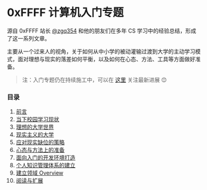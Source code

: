 
# 0xFFFF 计算机入门专题

源自 0xFFFF 站长 [@zgq354](https://github.com/zgq354) 和他的朋友们在多年 CS 学习中的经验总结，形成了这一系列文章。

主要从一个过来人的视角，关于如何从中小学的被动灌输过渡到大学的主动学习模式，面对理想与现实的落差如何平衡，以及如何在心态、方法、工具等方面做好准备。

> 注：入门专题仍在持续施工中，可以在 [这里](https://0xffff.one/d/1545) 关注最新进展 😊

### 目录
1. [前言](/getting-started/intro)
2. [当下校园学习现状](/getting-started/current-situation)
3. [理想的大学世界](/getting-started/ideal-university)
4. [现实主义的大学](/getting-started/realist-university)
5. [应对现实缺位的策略](/getting-started/core-strategies)
6. [心态与方法上的准备](/getting-started/mental-preparation)
7. [面向入门的开发环境打造](/getting-started/build-env)
8. [个人知识管理体系的建立](/getting-started/knowledge-base)
9. [建立领域 Overview](/getting-started/build-overview)
10. [阅读与扩展](/getting-started/more-materials)
